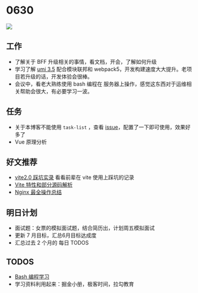
# 0630

![](http://h2.ioliu.cn/bing/KhomyakMountain_ZH-CN6296455717_1920x1080.jpg)

## 工作

- 了解关于 BFF 升级相关的事情，看文档，开会，了解如何升级
- 学习了解 [umi 3.5](https://zhuanlan.zhihu.com/p/385272270) 配合模块联邦和 webpack5，开发构建速度大大提升。老项目若升级的话，开发体验会很棒。
- 会议中，看老大熟练使用 bash 编程在 服务器上操作，感觉这东西对于运维相关帮助会很大，有必要学习一波。

## 任务

- 关于本博客不能使用 `task-list` ，查看 [issue](https://github.com/vuejs/vuepress/issues/2364)，配置了一下即可使用，效果好多了
- Vue 原理分析

## 好文推荐

- [vite2.0 踩坑实录](https://juejin.cn/post/6979520462539718687/) 看看前辈在 vite 使用上踩坑的记录
- [Vite 特性和部分源码解析](https://mp.weixin.qq.com/s/sieWEJZc5Tg-4uh9Mdvtcw)
- [Nginx 最全操作总结](https://mp.weixin.qq.com/s/LmtHTOVOvdcnMBuxv7a9_A)


## 明日计划

- 面试题：女票的模拟面试题，结合简历出，计划周五模拟面试
- 更新 7 月目标，汇总6月目标达成度
- 汇总过去 2 个月的 每日 TODOS


## TODOS

- [Bash 编程学习](https://wangdoc.com/bash/intro.html) 
- 学习资料利用起来：掘金小册，极客时间，拉勾教育